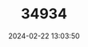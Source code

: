 ---
title: "34934"
category: "Alberta magna"
draft: false
date: 2024-02-22 13:03:50
languages:
  English: ["Natal Flame Bush", "Magnificent-flame"]
  Afrikaans: ["Breckhout", "Breekhout"]
  Zulu: ["Umcumane"]
---